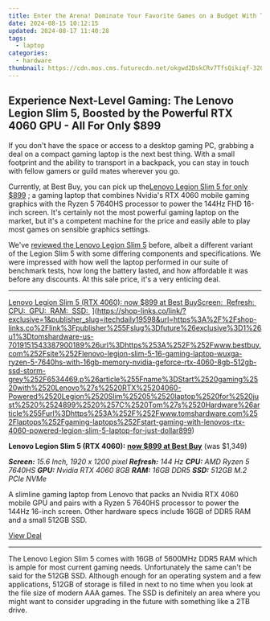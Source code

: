 ```yaml
---
title: Enter the Arena! Dominate Your Favorite Games on a Budget With The $899 Legion Slim 5 by Lenovo, Featuring an RTX 4060 GPU.
date: 2024-08-15 10:12:15
updated: 2024-08-17 11:40:28
tags:
  - laptop
categories:
  - hardware
thumbnail: https://cdn.mos.cms.futurecdn.net/okgwd2DskCRv7TfsQikiqf-320-80.jpg
---
```


## Experience Next-Level Gaming: The Lenovo Legion Slim 5, Boosted by the Powerful RTX 4060 GPU - All For Only $899

If you don't have the space or access to a desktop gaming PC, grabbing a deal on a compact gaming laptop is the next best thing. With a small footprint and the ability to transport in a backpack, you can stay in touch with fellow gamers or guild mates wherever you go.

 Currently, at Best Buy, you can pick up the[Lenovo Legion Slim 5 for only $899](https://shop-links.co/link/?exclusive=1&publisher_slug=itechdaily19598&url=https%3A%2F%2Fshop-links.co%2Flink%3Fpublisher%255Fslug%3Dfuture%26exclusive%3D1%26u1%3Dtomshardware-us-6846855697077880597%26url%3Dhttps%253A%252F%252Fwww.bestbuy.com%252Fsite%252Flenovo-legion-slim-5-16-gaming-laptop-wuxga-ryzen-5-7640hs-with-16gb-memory-nvidia-geforce-rtx-4060-8gb-512gb-ssd-storm-grey%252F6534469.p%26article%255Fname%3DStart%2520gaming%2520with%2520Lenovo%27s%2520RTX%25204060-Powered%2520Legion%2520Slim%25205%2520laptop%2520for%2520just%2520%2524899%2520%257C%2520Tom%27s%2520Hardware%26article%255Furl%3Dhttps%253A%252F%252Fwww.tomshardware.com%252Flaptops%252Fgaming-laptops%252Fstart-gaming-with-lenovos-rtx-4060-powered-legion-slim-5-laptop-for-just-dollar899) ; a gaming laptop that combines Nvidia's RTX 4060 mobile gaming graphics with the Ryzen 5 7640HS processor to power the 144Hz FHD 16-inch screen. It's certainly not the most powerful gaming laptop on the market, but it's a competent machine for the price and easily able to play most games on sensible graphics settings.

 We've [reviewed the Lenovo Legion Slim 5](https://tools.techidaily.com) before, albeit a different variant of the Legion Slim 5 with some differing components and specifications. We were impressed with how well the laptop performed in our suite of benchmark tests, how long the battery lasted, and how affordable it was before any discounts. At this sale price, it's a very enticing deal.

---

[Lenovo Legion Slim 5 (RTX 4060): now $899 at Best BuyScreen:&nbsp; Refresh:&nbsp; CPU:&nbsp; GPU:&nbsp; RAM:&nbsp; SSD:&nbsp;](https://cdn.mos.cms.futurecdn.net/QAaW55DhG6MRxoT989aDzW-200-100.png "Lenovo Legion Slim 5 (RTX 4060): now $899 at Best BuyScreen:&nbsp; Refresh:&nbsp; CPU:&nbsp; GPU:&nbsp; RAM:&nbsp; SSD:&nbsp;") ](https://shop-links.co/link/?exclusive=1&publisher_slug=itechdaily19598&url=https%3A%2F%2Fshop-links.co%2Flink%3Fpublisher%255Fslug%3Dfuture%26exclusive%3D1%26u1%3Dtomshardware-us-7019151543387900189%26url%3Dhttps%253A%252F%252Fwww.bestbuy.com%252Fsite%252Flenovo-legion-slim-5-16-gaming-laptop-wuxga-ryzen-5-7640hs-with-16gb-memory-nvidia-geforce-rtx-4060-8gb-512gb-ssd-storm-grey%252F6534469.p%26article%255Fname%3DStart%2520gaming%2520with%2520Lenovo%27s%2520RTX%25204060-Powered%2520Legion%2520Slim%25205%2520laptop%2520for%2520just%2520%2524899%2520%257C%2520Tom%27s%2520Hardware%26article%255Furl%3Dhttps%253A%252F%252Fwww.tomshardware.com%252Flaptops%252Fgaming-laptops%252Fstart-gaming-with-lenovos-rtx-4060-powered-legion-slim-5-laptop-for-just-dollar899)

**Lenovo Legion Slim 5 (RTX 4060):** [**now $899 at Best Buy**](https://shop-links.co/link/?exclusive=1&publisher_slug=itechdaily19598&url=https%3A%2F%2Fshop-links.co%2Flink%3Fpublisher%255Fslug%3Dfuture%26exclusive%3D1%26u1%3Dtomshardware-us-5466941239758921881%26url%3Dhttps%253A%252F%252Fwww.bestbuy.com%252Fsite%252Flenovo-legion-slim-5-16-gaming-laptop-wuxga-ryzen-5-7640hs-with-16gb-memory-nvidia-geforce-rtx-4060-8gb-512gb-ssd-storm-grey%252F6534469.p%26article%255Fname%3DStart%2520gaming%2520with%2520Lenovo%27s%2520RTX%25204060-Powered%2520Legion%2520Slim%25205%2520laptop%2520for%2520just%2520%2524899%2520%257C%2520Tom%27s%2520Hardware%26article%255Furl%3Dhttps%253A%252F%252Fwww.tomshardware.com%252Flaptops%252Fgaming-laptops%252Fstart-gaming-with-lenovos-rtx-4060-powered-legion-slim-5-laptop-for-just-dollar899) (was $1,349)  
  
_**Screen:**_ _15.6 Inch, 1920 x 1200 pixel_
 _**Refresh:**_ _144 Hz_
 _**CPU:**_ _AMD Ryzen 5 7640HS_
 _**GPU:**_ _Nvidia RTX 4060 8GB_
 _**RAM:**_ _16GB DDR5_
 _**SSD:**_ _512GB M.2 PCIe NVMe_
  
 A slimline gaming laptop from Lenovo that packs an Nvidia RTX 4060 mobile GPU and pairs with a Ryzen 5 7640HS processor to power the 144Hz 16-inch screen. Other hardware specs include 16GB of DDR5 RAM and a small 512GB SSD.

[View Deal](https://shop-links.co/link/?exclusive=1&publisher_slug=itechdaily19598&url=https%3A%2F%2Fshop-links.co%2Flink%3Fpublisher%255Fslug%3Dfuture%26exclusive%3D1%26u1%3Dtomshardware-us-7019151543387900189%26url%3Dhttps%253A%252F%252Fwww.bestbuy.com%252Fsite%252Flenovo-legion-slim-5-16-gaming-laptop-wuxga-ryzen-5-7640hs-with-16gb-memory-nvidia-geforce-rtx-4060-8gb-512gb-ssd-storm-grey%252F6534469.p%26article%255Fname%3DStart%2520gaming%2520with%2520Lenovo%27s%2520RTX%25204060-Powered%2520Legion%2520Slim%25205%2520laptop%2520for%2520just%2520%2524899%2520%257C%2520Tom%27s%2520Hardware%26article%255Furl%3Dhttps%253A%252F%252Fwww.tomshardware.com%252Flaptops%252Fgaming-laptops%252Fstart-gaming-with-lenovos-rtx-4060-powered-legion-slim-5-laptop-for-just-dollar899)

---

 The Lenovo Legion Slim 5 comes with 16GB of 5600MHz DDR5 RAM which is ample for most current gaming needs. Unfortunately the same can't be said for the 512GB SSD. Although enough for an operating system and a few applications, 512GB of storage is filled in next to no time when you look at the file size of modern AAA games. The SSD is definitely an area where you might want to consider upgrading in the future with something like a 2TB drive.

<ins class="adsbygoogle"
     style="display:block"
     data-ad-format="autorelaxed"
     data-ad-client="ca-pub-7571918770474297"
     data-ad-slot="1223367746"></ins>



<ins class="adsbygoogle"
     style="display:block"
     data-ad-client="ca-pub-7571918770474297"
     data-ad-slot="8358498916"
     data-ad-format="auto"
     data-full-width-responsive="true"></ins>

